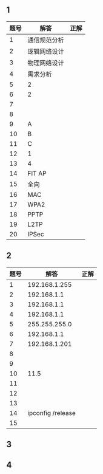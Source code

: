 ## 1

| 题号 | 解答         | 正解 |
| ---- | ------------ | ---- |
| 1    | 通信规范分析 |      |
| 2    | 逻辑网络设计 |      |
| 3    | 物理网络设计 |      |
| 4    | 需求分析     |      |
| 5    | 2            |      |
| 6    | 2            |      |
| 7    |              |      |
| 8    |              |      |
| 9    | A            |      |
| 10   | B            |      |
| 11   | C            |      |
| 12   | 1            |      |
| 13   | 4            |      |
| 14   | FIT AP       |      |
| 15   | 全向         |      |
| 16   | MAC          |      |
| 17   | WPA2         |      |
| 18   | PPTP         |      |
| 19   | L2TP         |      |
| 20   | IPSec        |      |

## 2

| 题号 | 解答              | 正解 |
| ---- | ----------------- | ---- |
| 1    | 192.168.1.255     |      |
| 2    | 192.168.1.1       |      |
| 3    | 192.168.1.1       |      |
| 4    | 192.168.1.1       |      |
| 5    | 255.255.255.0     |      |
| 6    | 192.168.1.1       |      |
| 7    | 192.168.1.201     |      |
| 8    |                   |      |
| 9    |                   |      |
| 10   | 11.5              |      |
| 11   |                   |      |
| 12   |                   |      |
| 13   |                   |      |
| 14   | ipconfig /release |      |
| 15   |                   |      |









## 3













## 4

